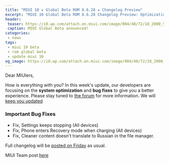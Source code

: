 ```yaml
---
title: "MIUI 10 ★ Global Beta ROM 8.6.28 ★ Changelog Preview"
excerpt: "MIUI 10 Global Beta ROM 8.6.28 Changelog Preview: Optimization and Bug Fixes"
header:
 teaser: https://i0.wp.com/attach.en.miui.com/image/004/40/72/18_2000_550.jpg?resize=600,300
 caption: MIUI Global Beta announced!
categories:
 - news
tags:
 - miui 10 beta
 - rom global beta
 - update miui 10
og_image: https://i0.wp.com/attach.en.miui.com/image/004/40/72/18_2000_550.jpg?resize=720,360
---
```


Dear MIUIers,

How is everything with you? In this week's update, our developers are focusing on the **system optimization** and **bug fixes** to give you a better experience. Please stay tuned to [the forum](http://en.miui.com/forum.php) for more information. We will [keep you updated](https://mi.knoacc.org/miui-10-global-beta)

### Important Bug Fixes

- Fix, Settings keeps stopping (All devices) 
- Fix, Phone enters Recovery mode when charging (All devices)
- Fix, Cleaner content doesn't translate to Russian in the file manager.

Full changelog will be [posted on Friday](/download-miui-10-global-beta-8628-update) as usual.

MIUI Team post [here](http://en.miui.com/thread-3003219-1-1.html)
